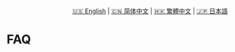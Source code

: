 <div style="text-align: right"><a href="../../en/latest/faq.html">🇺🇸 English</a> | <a href="../../zh-cn/latest/faq.html">🇨🇳 简体中文</a> | <a href="../../zh-tw/latest/faq.html">🇭🇰 繁體中文</a> | <a href="../../ja/latest/faq.html">🇯🇵 日本語</a></div>

# FAQ
